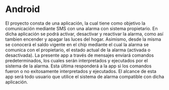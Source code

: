 # Android
El proyecto consta de una aplicación, la cual tiene como objetivo la comunicación mediante SMS con una alarma con sistema propietario. 
En dicha aplicación se podrá activar, desactivar y reactivar la alarma, como así tambien encender y apagar las luces del hogar. Asimismo, desde la misma se conocerá el saldo vigente en el chip mediante el cual la alarma se comunica con el propietario, el estado actual de la alarma (activada o desactivada).
La presente app a través de mensajes enviará comandos predeterminados, los cuales serán interpretados y ejecutados por el sistema de la alarma. Esta última responderá a la app si los comandos fueron o no exitosamente interpretados y ejecutados. 
El alcance de esta app será todo usuario que utilice el sistema de alarma compatible con  dicha aplicación.
